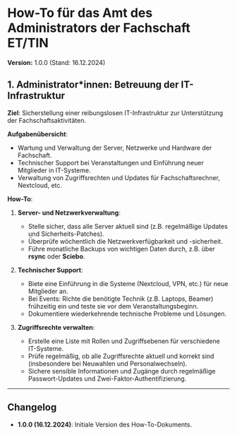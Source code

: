 # How-To für das Amt des Administrators der Fachschaft ET/TIN

**Version:** 1.0.0 (Stand: 16.12.2024)

## 1. Administrator\*innen: Betreuung der IT-Infrastruktur

**Ziel**: Sicherstellung einer reibungslosen IT-Infrastruktur zur Unterstützung der Fachschaftsaktivitäten.

**Aufgabenübersicht**:

- Wartung und Verwaltung der Server, Netzwerke und Hardware der Fachschaft.
- Technischer Support bei Veranstaltungen und Einführung neuer Mitglieder in IT-Systeme.
- Verwaltung von Zugriffsrechten und Updates für Fachschaftsrechner, Nextcloud, etc.

**How-To**:

1. **Server- und Netzwerkverwaltung**:

   - Stelle sicher, dass alle Server aktuell sind (z.B. regelmäßige Updates und Sicherheits-Patches).
   - Überprüfe wöchentlich die Netzwerkverfügbarkeit und -sicherheit.
   - Führe monatliche Backups von wichtigen Daten durch, z.B. über **rsync** oder **Sciebo**.

2. **Technischer Support**:

   - Biete eine Einführung in die Systeme (Nextcloud, VPN, etc.) für neue Mitglieder an.
   - Bei Events: Richte die benötigte Technik (z.B. Laptops, Beamer) frühzeitig ein und teste sie vor dem Veranstaltungsbeginn.
   - Dokumentiere wiederkehrende technische Probleme und Lösungen.

3. **Zugriffsrechte verwalten**:
   - Erstelle eine Liste mit Rollen und Zugriffsebenen für verschiedene IT-Systeme.
   - Prüfe regelmäßig, ob alle Zugriffsrechte aktuell und korrekt sind (insbesondere bei Neuwahlen und Personalwechseln).
   - Sichere sensible Informationen und Zugänge durch regelmäßige Passwort-Updates und Zwei-Faktor-Authentifizierung.

---

## Changelog

- **1.0.0 (16.12.2024)**: Initiale Version des How-To-Dokuments.
